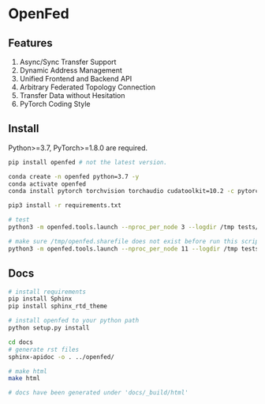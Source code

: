 # OpenFed

## Features

1. Async/Sync Transfer Support
2. Dynamic Address Management
3. Unified Frontend and Backend API
4. Arbitrary Federated Topology Connection
5. Transfer Data without Hesitation
6. PyTorch Coding Style

## Install

Python>=3.7, PyTorch>=1.8.0 are required.

```bash
pip install openfed # not the latest version.
```

```bash
conda create -n openfed python=3.7 -y
conda activate openfed
conda install pytorch torchvision torchaudio cudatoolkit=10.2 -c pytorch-lts -y

pip3 install -r requirements.txt

# test
python3 -m openfed.tools.launch --nproc_per_node 3 --logdir /tmp tests/cpu.py

# make sure /tmp/openfed.sharefile does not exist before run this script.
python3 -m openfed.tools.launch --nproc_per_node 11 --logdir /tmp tests/test.py --fed_init_method file:///tmp/openfed.sharefile
```

## Docs

```bash
# install requirements
pip install Sphinx
pip install sphinx_rtd_theme

# install openfed to your python path
python setup.py install

cd docs
# generate rst files
sphinx-apidoc -o . ../openfed/

# make html
make html

# docs have been generated under 'docs/_build/html'
```
